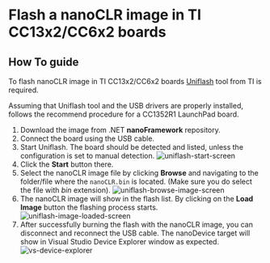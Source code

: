 # Flash a nanoCLR image in TI CC13x2/CC6x2 boards

## How To guide

To flash nanoCLR image in TI CC13x2/CC6x2 boards [Uniflash](https://www.ti.com/tool/uniflash) tool from TI is required.

Assuming that Uniflash tool and the USB drivers are properly installed, follows the recommend procedure for a CC1352R1 LaunchPad board.

1. Download the image from .NET **nanoFramework** repository.
1. Connect the board using the USB cable.
1. Start Uniflash. The board should be detected and listed, unless the configuration is set to manual detection.
![uniflash-start-screen](../../images/ti/ti-uniflash-start-screen-cc1352r1.png)
1. Click the **Start** button there.
1. Select the nanoCLR image file by clicking **Browse** and navigating to the folder/file where the `nanoCLR.bin` is located. (Make sure you do select the file with _bin_ extension).
![uniflash-browse-image-screen](../../images/ti/ti-uniflash-cc1352r1-browse-image.png)
1. The nanoCLR image will show in the flash list. By clicking on the **Load Image** button the flashing process starts.
![uniflash-image-loaded-screen](../../images/ti/ti-uniflash-project-screen.png)
1. After successfully burning the flash with the nanoCLR image, you can disconnect and reconnect the USB cable. The nanoDevice target will show in Visual Studio Device Explorer window as expected.
![vs-device-explorer](../../images/ti/ti-cc1352r1-vs-device-explorer.png)
